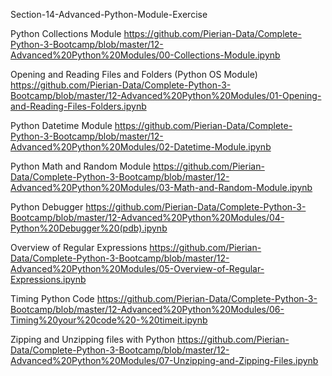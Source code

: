 Section-14-Advanced-Python-Module-Exercise

Python Collections Module
https://github.com/Pierian-Data/Complete-Python-3-Bootcamp/blob/master/12-Advanced%20Python%20Modules/00-Collections-Module.ipynb

Opening and Reading Files and Folders (Python OS Module)
https://github.com/Pierian-Data/Complete-Python-3-Bootcamp/blob/master/12-Advanced%20Python%20Modules/01-Opening-and-Reading-Files-Folders.ipynb

Python Datetime Module
https://github.com/Pierian-Data/Complete-Python-3-Bootcamp/blob/master/12-Advanced%20Python%20Modules/02-Datetime-Module.ipynb

Python Math and Random Module
https://github.com/Pierian-Data/Complete-Python-3-Bootcamp/blob/master/12-Advanced%20Python%20Modules/03-Math-and-Random-Module.ipynb

Python Debugger
https://github.com/Pierian-Data/Complete-Python-3-Bootcamp/blob/master/12-Advanced%20Python%20Modules/04-Python%20Debugger%20(pdb).ipynb

Overview of Regular Expressions
https://github.com/Pierian-Data/Complete-Python-3-Bootcamp/blob/master/12-Advanced%20Python%20Modules/05-Overview-of-Regular-Expressions.ipynb

Timing Python Code
https://github.com/Pierian-Data/Complete-Python-3-Bootcamp/blob/master/12-Advanced%20Python%20Modules/06-Timing%20your%20code%20-%20timeit.ipynb

Zipping and Unzipping files with Python
https://github.com/Pierian-Data/Complete-Python-3-Bootcamp/blob/master/12-Advanced%20Python%20Modules/07-Unzipping-and-Zipping-Files.ipynb